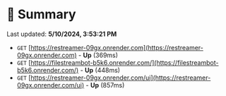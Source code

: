 # 📖 Summary
Last updated: **5/10/2024, 3:53:21 PM**

- `GET` [https://restreamer-09gx.onrender.com](https://restreamer-09gx.onrender.com) - **Up** (369ms)
- `GET` [https://filestreambot-b5k6.onrender.com/](https://filestreambot-b5k6.onrender.com/) - **Up** (448ms)
- `GET` [https://restreamer-09gx.onrender.com/ui](https://restreamer-09gx.onrender.com/ui) - **Up** (857ms)
